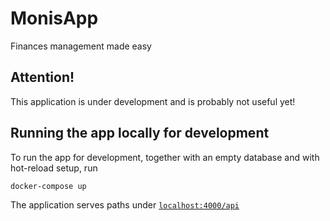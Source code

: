 # MonisApp

Finances management made easy

## Attention!

This application is under development and is probably not useful yet!

## Running the app locally for development

To run the app for development, together with an empty database and with hot-reload setup, run

```bash
docker-compose up
```

The application serves paths under [`localhost:4000/api`](http://localhost:4000/api)
